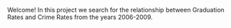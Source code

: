 Welcome!
In this project we search for the relationship between Graduation Rates and Crime Rates from the years 2006-2009.